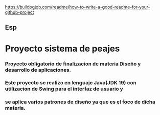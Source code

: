 https://bulldogjob.com/readme/how-to-write-a-good-readme-for-your-github-project


## Esp

# Proyecto sistema de peajes

### Proyecto obligatorio de finalizacion de materia Diseño y desarrollo de aplicaciones.

### Este proyecto se realizo en lenguaje Java(JDK 19) con utilizacion de Swing para el interfaz de usuario y 
### se aplica varios patrones de diseño ya que es el foco de dicha materia.




